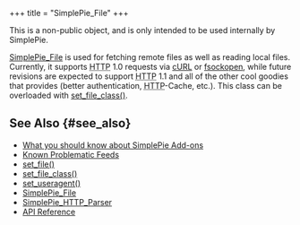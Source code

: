 +++
title = "SimplePie_File"
+++

<div class="warning">

This is a non-public object, and is only intended to be used internally by SimplePie.

</div>

<span class="curid">[SimplePie_File](@/wiki/reference/simplepie_file/_index.md)</span> is used for fetching remote files as well as reading local files. Currently, it supports <abbr title="Hyper Text Transfer Protocol">HTTP</abbr> 1.0 requests via [cURL](http://php.net/curl) or [fsockopen](http://php.net/fsockopen), while future revisions are expected to support <abbr title="Hyper Text Transfer Protocol">HTTP</abbr> 1.1 and all of the other cool goodies that provides (better authentication, <abbr title="Hyper Text Transfer Protocol">HTTP</abbr>-Cache, etc.). This class can be overloaded with [set_file_class()](@/wiki/reference/simplepie/set_file_class.md).

## See Also {#see_also}

<div id="plugin__backlinks">

- [What you should know about SimplePie Add-ons](@/wiki/addons/what_you_should_know_about_simplepie_add-ons.md)
- [Known Problematic Feeds](@/wiki/faq/problematic_feeds.md)
- [set_file()](@/wiki/reference/simplepie/set_file.md)
- [set_file_class()](@/wiki/reference/simplepie/set_file_class.md)
- [set_useragent()](@/wiki/reference/simplepie/set_useragent.md)
- <span class="curid">[SimplePie_File](@/wiki/reference/simplepie_file/_index.md)</span>
- [SimplePie_HTTP_Parser](@/wiki/reference/simplepie_http_parser/_index.md)
- [API Reference](@/wiki/reference/_index.md)

</div>
